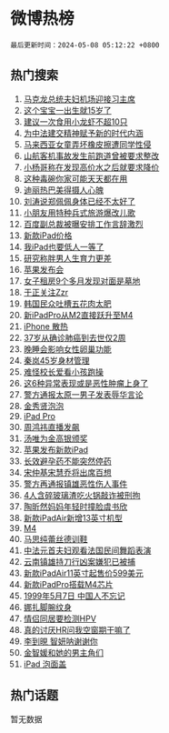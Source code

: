 # 微博热榜

`最后更新时间：2024-05-08 05:12:22 +0800`

## 热门搜索

1. [马克龙总统夫妇机场迎接习主席](https://m.weibo.cn/search?containerid=100103type%3D1%26t%3D10%26q%3D%23%E9%A9%AC%E5%85%8B%E9%BE%99%E6%80%BB%E7%BB%9F%E5%A4%AB%E5%A6%87%E6%9C%BA%E5%9C%BA%E8%BF%8E%E6%8E%A5%E4%B9%A0%E4%B8%BB%E5%B8%AD%23&stream_entry_id=51&isnewpage=1&extparam=seat%3D1%26pos%3D0%26stream_entry_id%3D51%26filter_type%3Drealtimehot%26q%3D%2523%25E9%25A9%25AC%25E5%2585%258B%25E9%25BE%2599%25E6%2580%25BB%25E7%25BB%259F%25E5%25A4%25AB%25E5%25A6%2587%25E6%259C%25BA%25E5%259C%25BA%25E8%25BF%258E%25E6%258E%25A5%25E4%25B9%25A0%25E4%25B8%25BB%25E5%25B8%25AD%2523%26c_type%3D51%26dgr%3D0%26cate%3D10103%26display_time%3D1715116341%26pre_seqid%3D17151163410739711615)
1. [这个宝宝一出生就15岁了](https://m.weibo.cn/search?containerid=100103type%3D1%26t%3D10%26q%3D%23%E8%BF%99%E4%B8%AA%E5%AE%9D%E5%AE%9D%E4%B8%80%E5%87%BA%E7%94%9F%E5%B0%B115%E5%B2%81%E4%BA%86%23&stream_entry_id=31&isnewpage=1&extparam=seat%3D1%26cate%3D5001%26band_rank%3D1%26pos%3D0%26realpos%3D1%26stream_entry_id%3D31%26flag%3D32768%26lcate%3D5001%26filter_type%3Drealtimehot%26q%3D%2523%25E8%25BF%2599%25E4%25B8%25AA%25E5%25AE%259D%25E5%25AE%259D%25E4%25B8%2580%25E5%2587%25BA%25E7%2594%259F%25E5%25B0%25B115%25E5%25B2%2581%25E4%25BA%2586%2523%26c_type%3D31%26dgr%3D0%26display_time%3D1715116341%26pre_seqid%3D17151163410739711615)
1. [建议一次食用小龙虾不超10只](https://m.weibo.cn/search?containerid=100103type%3D1%26t%3D10%26q%3D%23%E5%BB%BA%E8%AE%AE%E4%B8%80%E6%AC%A1%E9%A3%9F%E7%94%A8%E5%B0%8F%E9%BE%99%E8%99%BE%E4%B8%8D%E8%B6%8510%E5%8F%AA%23&stream_entry_id=31&isnewpage=1&extparam=seat%3D1%26cate%3D5001%26band_rank%3D2%26pos%3D1%26realpos%3D2%26stream_entry_id%3D31%26flag%3D0%26lcate%3D5001%26filter_type%3Drealtimehot%26q%3D%2523%25E5%25BB%25BA%25E8%25AE%25AE%25E4%25B8%2580%25E6%25AC%25A1%25E9%25A3%259F%25E7%2594%25A8%25E5%25B0%258F%25E9%25BE%2599%25E8%2599%25BE%25E4%25B8%258D%25E8%25B6%258510%25E5%258F%25AA%2523%26c_type%3D31%26dgr%3D0%26display_time%3D1715116341%26pre_seqid%3D17151163410739711615)
1. [为中法建交精神赋予新的时代内涵](https://m.weibo.cn/search?containerid=100103type%3D1%26t%3D10%26q%3D%23%E4%B8%BA%E4%B8%AD%E6%B3%95%E5%BB%BA%E4%BA%A4%E7%B2%BE%E7%A5%9E%E8%B5%8B%E4%BA%88%E6%96%B0%E7%9A%84%E6%97%B6%E4%BB%A3%E5%86%85%E6%B6%B5%23&stream_entry_id=31&isnewpage=1&extparam=seat%3D1%26cate%3D5001%26band_rank%3D3%26pos%3D2%26realpos%3D3%26stream_entry_id%3D31%26flag%3D0%26lcate%3D5001%26filter_type%3Drealtimehot%26q%3D%2523%25E4%25B8%25BA%25E4%25B8%25AD%25E6%25B3%2595%25E5%25BB%25BA%25E4%25BA%25A4%25E7%25B2%25BE%25E7%25A5%259E%25E8%25B5%258B%25E4%25BA%2588%25E6%2596%25B0%25E7%259A%2584%25E6%2597%25B6%25E4%25BB%25A3%25E5%2586%2585%25E6%25B6%25B5%2523%26c_type%3D31%26dgr%3D0%26display_time%3D1715116341%26pre_seqid%3D17151163410739711615)
1. [马来西亚女童弄坏橡皮擦遭同学性侵](https://m.weibo.cn/search?containerid=100103type%3D1%26t%3D10%26q%3D%23%E9%A9%AC%E6%9D%A5%E8%A5%BF%E4%BA%9A%E5%A5%B3%E7%AB%A5%E5%BC%84%E5%9D%8F%E6%A9%A1%E7%9A%AE%E6%93%A6%E9%81%AD%E5%90%8C%E5%AD%A6%E6%80%A7%E4%BE%B5%23&stream_entry_id=31&isnewpage=1&extparam=seat%3D1%26cate%3D5001%26band_rank%3D4%26pos%3D3%26realpos%3D4%26stream_entry_id%3D31%26flag%3D2%26lcate%3D5001%26filter_type%3Drealtimehot%26q%3D%2523%25E9%25A9%25AC%25E6%259D%25A5%25E8%25A5%25BF%25E4%25BA%259A%25E5%25A5%25B3%25E7%25AB%25A5%25E5%25BC%2584%25E5%259D%258F%25E6%25A9%25A1%25E7%259A%25AE%25E6%2593%25A6%25E9%2581%25AD%25E5%2590%258C%25E5%25AD%25A6%25E6%2580%25A7%25E4%25BE%25B5%2523%26c_type%3D31%26dgr%3D0%26display_time%3D1715116341%26pre_seqid%3D17151163410739711615)
1. [山航客机事故发生前跑道曾被要求整改](https://m.weibo.cn/search?containerid=100103type%3D1%26t%3D10%26q%3D%23%E5%B1%B1%E8%88%AA%E5%AE%A2%E6%9C%BA%E4%BA%8B%E6%95%85%E5%8F%91%E7%94%9F%E5%89%8D%E8%B7%91%E9%81%93%E6%9B%BE%E8%A2%AB%E8%A6%81%E6%B1%82%E6%95%B4%E6%94%B9%23&stream_entry_id=31&isnewpage=1&extparam=seat%3D1%26cate%3D5001%26band_rank%3D5%26pos%3D4%26realpos%3D5%26stream_entry_id%3D31%26flag%3D2%26lcate%3D5001%26filter_type%3Drealtimehot%26q%3D%2523%25E5%25B1%25B1%25E8%2588%25AA%25E5%25AE%25A2%25E6%259C%25BA%25E4%25BA%258B%25E6%2595%2585%25E5%258F%2591%25E7%2594%259F%25E5%2589%258D%25E8%25B7%2591%25E9%2581%2593%25E6%259B%25BE%25E8%25A2%25AB%25E8%25A6%2581%25E6%25B1%2582%25E6%2595%25B4%25E6%2594%25B9%2523%26c_type%3D31%26dgr%3D0%26display_time%3D1715116341%26pre_seqid%3D17151163410739711615)
1. [小杨哥称在发现高价水之后就要求降价](https://m.weibo.cn/search?containerid=100103type%3D1%26t%3D10%26q%3D%23%E5%B0%8F%E6%9D%A8%E5%93%A5%E7%A7%B0%E5%9C%A8%E5%8F%91%E7%8E%B0%E9%AB%98%E4%BB%B7%E6%B0%B4%E4%B9%8B%E5%90%8E%E5%B0%B1%E8%A6%81%E6%B1%82%E9%99%8D%E4%BB%B7%23&stream_entry_id=31&isnewpage=1&extparam=seat%3D1%26cate%3D5001%26band_rank%3D6%26pos%3D5%26realpos%3D6%26stream_entry_id%3D31%26flag%3D2%26lcate%3D5001%26filter_type%3Drealtimehot%26q%3D%2523%25E5%25B0%258F%25E6%259D%25A8%25E5%2593%25A5%25E7%25A7%25B0%25E5%259C%25A8%25E5%258F%2591%25E7%258E%25B0%25E9%25AB%2598%25E4%25BB%25B7%25E6%25B0%25B4%25E4%25B9%258B%25E5%2590%258E%25E5%25B0%25B1%25E8%25A6%2581%25E6%25B1%2582%25E9%2599%258D%25E4%25BB%25B7%2523%26c_type%3D31%26dgr%3D0%26display_time%3D1715116341%26pre_seqid%3D17151163410739711615)
1. [这种毒碗你家可能天天都在用](https://m.weibo.cn/search?containerid=100103type%3D1%26t%3D10%26q%3D%23%E8%BF%99%E7%A7%8D%E6%AF%92%E7%A2%97%E4%BD%A0%E5%AE%B6%E5%8F%AF%E8%83%BD%E5%A4%A9%E5%A4%A9%E9%83%BD%E5%9C%A8%E7%94%A8%23&stream_entry_id=31&isnewpage=1&extparam=seat%3D1%26cate%3D5001%26band_rank%3D7%26pos%3D6%26realpos%3D7%26stream_entry_id%3D31%26flag%3D2%26lcate%3D5001%26filter_type%3Drealtimehot%26q%3D%2523%25E8%25BF%2599%25E7%25A7%258D%25E6%25AF%2592%25E7%25A2%2597%25E4%25BD%25A0%25E5%25AE%25B6%25E5%258F%25AF%25E8%2583%25BD%25E5%25A4%25A9%25E5%25A4%25A9%25E9%2583%25BD%25E5%259C%25A8%25E7%2594%25A8%2523%26c_type%3D31%26dgr%3D0%26display_time%3D1715116341%26pre_seqid%3D17151163410739711615)
1. [迪丽热巴美得摄人心魄](https://m.weibo.cn/search?containerid=100103type%3D1%26t%3D10%26q%3D%23%E8%BF%AA%E4%B8%BD%E7%83%AD%E5%B7%B4%E7%BE%8E%E5%BE%97%E6%91%84%E4%BA%BA%E5%BF%83%E9%AD%84%23&stream_entry_id=31&isnewpage=1&extparam=seat%3D1%26cate%3D5001%26band_rank%3D8%26pos%3D7%26realpos%3D8%26stream_entry_id%3D31%26flag%3D1%26lcate%3D5001%26filter_type%3Drealtimehot%26q%3D%2523%25E8%25BF%25AA%25E4%25B8%25BD%25E7%2583%25AD%25E5%25B7%25B4%25E7%25BE%258E%25E5%25BE%2597%25E6%2591%2584%25E4%25BA%25BA%25E5%25BF%2583%25E9%25AD%2584%2523%26c_type%3D31%26dgr%3D0%26display_time%3D1715116341%26pre_seqid%3D17151163410739711615)
1. [刘涛说郑佩佩身体已经不太好了](https://m.weibo.cn/search?containerid=100103type%3D1%26t%3D10%26q%3D%23%E5%88%98%E6%B6%9B%E8%AF%B4%E9%83%91%E4%BD%A9%E4%BD%A9%E8%BA%AB%E4%BD%93%E5%B7%B2%E7%BB%8F%E4%B8%8D%E5%A4%AA%E5%A5%BD%E4%BA%86%23&stream_entry_id=31&isnewpage=1&extparam=seat%3D1%26cate%3D5001%26band_rank%3D9%26pos%3D8%26realpos%3D9%26stream_entry_id%3D31%26flag%3D2%26lcate%3D5001%26filter_type%3Drealtimehot%26q%3D%2523%25E5%2588%2598%25E6%25B6%259B%25E8%25AF%25B4%25E9%2583%2591%25E4%25BD%25A9%25E4%25BD%25A9%25E8%25BA%25AB%25E4%25BD%2593%25E5%25B7%25B2%25E7%25BB%258F%25E4%25B8%258D%25E5%25A4%25AA%25E5%25A5%25BD%25E4%25BA%2586%2523%26c_type%3D31%26dgr%3D0%26display_time%3D1715116341%26pre_seqid%3D17151163410739711615)
1. [小朋友用特种兵式旅游爆改儿歌](https://m.weibo.cn/search?containerid=100103type%3D1%26t%3D10%26q%3D%23%E5%B0%8F%E6%9C%8B%E5%8F%8B%E7%94%A8%E7%89%B9%E7%A7%8D%E5%85%B5%E5%BC%8F%E6%97%85%E6%B8%B8%E7%88%86%E6%94%B9%E5%84%BF%E6%AD%8C%23&stream_entry_id=31&isnewpage=1&extparam=seat%3D1%26cate%3D5001%26band_rank%3D10%26pos%3D9%26realpos%3D10%26stream_entry_id%3D31%26flag%3D0%26lcate%3D5001%26filter_type%3Drealtimehot%26q%3D%2523%25E5%25B0%258F%25E6%259C%258B%25E5%258F%258B%25E7%2594%25A8%25E7%2589%25B9%25E7%25A7%258D%25E5%2585%25B5%25E5%25BC%258F%25E6%2597%2585%25E6%25B8%25B8%25E7%2588%2586%25E6%2594%25B9%25E5%2584%25BF%25E6%25AD%258C%2523%26c_type%3D31%26dgr%3D0%26display_time%3D1715116341%26pre_seqid%3D17151163410739711615)
1. [百度副总裁被曝安排工作言辞激烈](https://m.weibo.cn/search?containerid=100103type%3D1%26t%3D10%26q%3D%23%E7%99%BE%E5%BA%A6%E5%89%AF%E6%80%BB%E8%A3%81%E8%A2%AB%E6%9B%9D%E5%AE%89%E6%8E%92%E5%B7%A5%E4%BD%9C%E8%A8%80%E8%BE%9E%E6%BF%80%E7%83%88%23&stream_entry_id=31&isnewpage=1&extparam=seat%3D1%26cate%3D5001%26band_rank%3D11%26pos%3D10%26realpos%3D11%26stream_entry_id%3D31%26flag%3D2%26lcate%3D5001%26filter_type%3Drealtimehot%26q%3D%2523%25E7%2599%25BE%25E5%25BA%25A6%25E5%2589%25AF%25E6%2580%25BB%25E8%25A3%2581%25E8%25A2%25AB%25E6%259B%259D%25E5%25AE%2589%25E6%258E%2592%25E5%25B7%25A5%25E4%25BD%259C%25E8%25A8%2580%25E8%25BE%259E%25E6%25BF%2580%25E7%2583%2588%2523%26c_type%3D31%26dgr%3D0%26display_time%3D1715116341%26pre_seqid%3D17151163410739711615)
1. [新款iPad价格](https://m.weibo.cn/search?containerid=100103type%3D1%26t%3D10%26q%3D%23%E6%96%B0%E6%AC%BEiPad%E4%BB%B7%E6%A0%BC%23&stream_entry_id=31&isnewpage=1&extparam=seat%3D1%26cate%3D5001%26band_rank%3D12%26pos%3D11%26realpos%3D12%26stream_entry_id%3D31%26flag%3D2%26lcate%3D5001%26filter_type%3Drealtimehot%26q%3D%2523%25E6%2596%25B0%25E6%25AC%25BEiPad%25E4%25BB%25B7%25E6%25A0%25BC%2523%26c_type%3D31%26dgr%3D0%26display_time%3D1715116341%26pre_seqid%3D17151163410739711615)
1. [我iPad也要低人一等了](https://m.weibo.cn/search?containerid=100103type%3D1%26t%3D10%26q%3D%E6%88%91iPad%E4%B9%9F%E8%A6%81%E4%BD%8E%E4%BA%BA%E4%B8%80%E7%AD%89%E4%BA%86&stream_entry_id=31&isnewpage=1&extparam=seat%3D1%26cate%3D5001%26band_rank%3D13%26pos%3D12%26realpos%3D13%26stream_entry_id%3D31%26flag%3D2%26lcate%3D5001%26filter_type%3Drealtimehot%26q%3D%25E6%2588%2591iPad%25E4%25B9%259F%25E8%25A6%2581%25E4%25BD%258E%25E4%25BA%25BA%25E4%25B8%2580%25E7%25AD%2589%25E4%25BA%2586%26c_type%3D31%26dgr%3D0%26display_time%3D1715116341%26pre_seqid%3D17151163410739711615)
1. [研究称胖男人生育力更差](https://m.weibo.cn/search?containerid=100103type%3D1%26t%3D10%26q%3D%23%E7%A0%94%E7%A9%B6%E7%A7%B0%E8%83%96%E7%94%B7%E4%BA%BA%E7%94%9F%E8%82%B2%E5%8A%9B%E6%9B%B4%E5%B7%AE%23&stream_entry_id=31&isnewpage=1&extparam=seat%3D1%26cate%3D5001%26band_rank%3D14%26pos%3D13%26realpos%3D14%26stream_entry_id%3D31%26flag%3D2%26lcate%3D5001%26filter_type%3Drealtimehot%26q%3D%2523%25E7%25A0%2594%25E7%25A9%25B6%25E7%25A7%25B0%25E8%2583%2596%25E7%2594%25B7%25E4%25BA%25BA%25E7%2594%259F%25E8%2582%25B2%25E5%258A%259B%25E6%259B%25B4%25E5%25B7%25AE%2523%26c_type%3D31%26dgr%3D0%26display_time%3D1715116341%26pre_seqid%3D17151163410739711615)
1. [苹果发布会](https://m.weibo.cn/search?containerid=100103type%3D1%26t%3D10%26q%3D%E8%8B%B9%E6%9E%9C%E5%8F%91%E5%B8%83%E4%BC%9A&stream_entry_id=31&isnewpage=1&extparam=seat%3D1%26cate%3D5001%26band_rank%3D15%26pos%3D14%26realpos%3D15%26stream_entry_id%3D31%26flag%3D0%26lcate%3D5001%26filter_type%3Drealtimehot%26q%3D%25E8%258B%25B9%25E6%259E%259C%25E5%258F%2591%25E5%25B8%2583%25E4%25BC%259A%26c_type%3D31%26dgr%3D0%26display_time%3D1715116341%26pre_seqid%3D17151163410739711615)
1. [女子租房9个多月发现对面是墓地](https://m.weibo.cn/search?containerid=100103type%3D1%26t%3D10%26q%3D%23%E5%A5%B3%E5%AD%90%E7%A7%9F%E6%88%BF9%E4%B8%AA%E5%A4%9A%E6%9C%88%E5%8F%91%E7%8E%B0%E5%AF%B9%E9%9D%A2%E6%98%AF%E5%A2%93%E5%9C%B0%23&stream_entry_id=31&isnewpage=1&extparam=seat%3D1%26cate%3D5001%26band_rank%3D16%26pos%3D15%26realpos%3D16%26stream_entry_id%3D31%26flag%3D2%26lcate%3D5001%26filter_type%3Drealtimehot%26q%3D%2523%25E5%25A5%25B3%25E5%25AD%2590%25E7%25A7%259F%25E6%2588%25BF9%25E4%25B8%25AA%25E5%25A4%259A%25E6%259C%2588%25E5%258F%2591%25E7%258E%25B0%25E5%25AF%25B9%25E9%259D%25A2%25E6%2598%25AF%25E5%25A2%2593%25E5%259C%25B0%2523%26c_type%3D31%26dgr%3D0%26display_time%3D1715116341%26pre_seqid%3D17151163410739711615)
1. [于正关注Zzr](https://m.weibo.cn/search?containerid=100103type%3D1%26t%3D10%26q%3D%23%E4%BA%8E%E6%AD%A3%E5%85%B3%E6%B3%A8Zzr%23&stream_entry_id=31&isnewpage=1&extparam=seat%3D1%26cate%3D5001%26band_rank%3D17%26pos%3D16%26realpos%3D17%26stream_entry_id%3D31%26flag%3D2%26lcate%3D5001%26filter_type%3Drealtimehot%26q%3D%2523%25E4%25BA%258E%25E6%25AD%25A3%25E5%2585%25B3%25E6%25B3%25A8Zzr%2523%26c_type%3D31%26dgr%3D0%26display_time%3D1715116341%26pre_seqid%3D17151163410739711615)
1. [韩国民众吐槽五花肉太肥](https://m.weibo.cn/search?containerid=100103type%3D1%26t%3D10%26q%3D%23%E9%9F%A9%E5%9B%BD%E6%B0%91%E4%BC%97%E5%90%90%E6%A7%BD%E4%BA%94%E8%8A%B1%E8%82%89%E5%A4%AA%E8%82%A5%23&stream_entry_id=31&isnewpage=1&extparam=seat%3D1%26cate%3D5001%26band_rank%3D18%26pos%3D17%26realpos%3D18%26stream_entry_id%3D31%26flag%3D2%26lcate%3D5001%26filter_type%3Drealtimehot%26q%3D%2523%25E9%259F%25A9%25E5%259B%25BD%25E6%25B0%2591%25E4%25BC%2597%25E5%2590%2590%25E6%25A7%25BD%25E4%25BA%2594%25E8%258A%25B1%25E8%2582%2589%25E5%25A4%25AA%25E8%2582%25A5%2523%26c_type%3D31%26dgr%3D0%26display_time%3D1715116341%26pre_seqid%3D17151163410739711615)
1. [新iPadPro从M2直接跃升至M4](https://m.weibo.cn/search?containerid=100103type%3D1%26t%3D10%26q%3D%23%E6%96%B0iPadPro%E4%BB%8EM2%E7%9B%B4%E6%8E%A5%E8%B7%83%E5%8D%87%E8%87%B3M4%23&stream_entry_id=31&isnewpage=1&extparam=seat%3D1%26cate%3D5001%26band_rank%3D19%26pos%3D18%26realpos%3D19%26stream_entry_id%3D31%26flag%3D0%26lcate%3D5001%26filter_type%3Drealtimehot%26q%3D%2523%25E6%2596%25B0iPadPro%25E4%25BB%258EM2%25E7%259B%25B4%25E6%258E%25A5%25E8%25B7%2583%25E5%258D%2587%25E8%2587%25B3M4%2523%26c_type%3D31%26dgr%3D0%26display_time%3D1715116341%26pre_seqid%3D17151163410739711615)
1. [iPhone 散热](https://m.weibo.cn/search?containerid=100103type%3D1%26t%3D10%26q%3DiPhone+%E6%95%A3%E7%83%AD&stream_entry_id=31&isnewpage=1&extparam=seat%3D1%26cate%3D5001%26band_rank%3D20%26pos%3D19%26realpos%3D20%26stream_entry_id%3D31%26flag%3D2%26lcate%3D5001%26filter_type%3Drealtimehot%26q%3DiPhone%2520%25E6%2595%25A3%25E7%2583%25AD%26c_type%3D31%26dgr%3D0%26display_time%3D1715116341%26pre_seqid%3D17151163410739711615)
1. [37岁从确诊肺癌到去世仅2周](https://m.weibo.cn/search?containerid=100103type%3D1%26t%3D10%26q%3D%2337%E5%B2%81%E4%BB%8E%E7%A1%AE%E8%AF%8A%E8%82%BA%E7%99%8C%E5%88%B0%E5%8E%BB%E4%B8%96%E4%BB%852%E5%91%A8%23&stream_entry_id=31&isnewpage=1&extparam=seat%3D1%26cate%3D5001%26band_rank%3D21%26pos%3D20%26realpos%3D21%26stream_entry_id%3D31%26flag%3D0%26lcate%3D5001%26filter_type%3Drealtimehot%26q%3D%252337%25E5%25B2%2581%25E4%25BB%258E%25E7%25A1%25AE%25E8%25AF%258A%25E8%2582%25BA%25E7%2599%258C%25E5%2588%25B0%25E5%258E%25BB%25E4%25B8%2596%25E4%25BB%25852%25E5%2591%25A8%2523%26c_type%3D31%26dgr%3D0%26display_time%3D1715116341%26pre_seqid%3D17151163410739711615)
1. [晚睡会影响女性卵巢功能](https://m.weibo.cn/search?containerid=100103type%3D1%26t%3D10%26q%3D%23%E6%99%9A%E7%9D%A1%E4%BC%9A%E5%BD%B1%E5%93%8D%E5%A5%B3%E6%80%A7%E5%8D%B5%E5%B7%A2%E5%8A%9F%E8%83%BD%23&stream_entry_id=31&isnewpage=1&extparam=seat%3D1%26cate%3D5001%26band_rank%3D22%26pos%3D21%26realpos%3D22%26stream_entry_id%3D31%26flag%3D0%26lcate%3D5001%26filter_type%3Drealtimehot%26q%3D%2523%25E6%2599%259A%25E7%259D%25A1%25E4%25BC%259A%25E5%25BD%25B1%25E5%2593%258D%25E5%25A5%25B3%25E6%2580%25A7%25E5%258D%25B5%25E5%25B7%25A2%25E5%258A%259F%25E8%2583%25BD%2523%26c_type%3D31%26dgr%3D0%26display_time%3D1715116341%26pre_seqid%3D17151163410739711615)
1. [秦岚45岁身材管理](https://m.weibo.cn/search?containerid=100103type%3D1%26t%3D10%26q%3D%23%E7%A7%A6%E5%B2%9A45%E5%B2%81%E8%BA%AB%E6%9D%90%E7%AE%A1%E7%90%86%23&stream_entry_id=31&isnewpage=1&extparam=seat%3D1%26cate%3D5001%26band_rank%3D23%26pos%3D22%26realpos%3D23%26stream_entry_id%3D31%26flag%3D2%26lcate%3D5001%26filter_type%3Drealtimehot%26q%3D%2523%25E7%25A7%25A6%25E5%25B2%259A45%25E5%25B2%2581%25E8%25BA%25AB%25E6%259D%2590%25E7%25AE%25A1%25E7%2590%2586%2523%26c_type%3D31%26dgr%3D0%26display_time%3D1715116341%26pre_seqid%3D17151163410739711615)
1. [难怪校长爱看小孩跑操](https://m.weibo.cn/search?containerid=100103type%3D1%26t%3D10%26q%3D%E9%9A%BE%E6%80%AA%E6%A0%A1%E9%95%BF%E7%88%B1%E7%9C%8B%E5%B0%8F%E5%AD%A9%E8%B7%91%E6%93%8D&stream_entry_id=31&isnewpage=1&extparam=seat%3D1%26cate%3D5001%26band_rank%3D24%26pos%3D23%26realpos%3D24%26stream_entry_id%3D31%26flag%3D0%26lcate%3D5001%26filter_type%3Drealtimehot%26q%3D%25E9%259A%25BE%25E6%2580%25AA%25E6%25A0%25A1%25E9%2595%25BF%25E7%2588%25B1%25E7%259C%258B%25E5%25B0%258F%25E5%25AD%25A9%25E8%25B7%2591%25E6%2593%258D%26c_type%3D31%26dgr%3D0%26display_time%3D1715116341%26pre_seqid%3D17151163410739711615)
1. [这6种异常表现或是恶性肿瘤上身了](https://m.weibo.cn/search?containerid=100103type%3D1%26t%3D10%26q%3D%23%E8%BF%996%E7%A7%8D%E5%BC%82%E5%B8%B8%E8%A1%A8%E7%8E%B0%E6%88%96%E6%98%AF%E6%81%B6%E6%80%A7%E8%82%BF%E7%98%A4%E4%B8%8A%E8%BA%AB%E4%BA%86%23&stream_entry_id=31&isnewpage=1&extparam=seat%3D1%26cate%3D5001%26band_rank%3D25%26pos%3D24%26realpos%3D25%26stream_entry_id%3D31%26flag%3D0%26lcate%3D5001%26filter_type%3Drealtimehot%26q%3D%2523%25E8%25BF%25996%25E7%25A7%258D%25E5%25BC%2582%25E5%25B8%25B8%25E8%25A1%25A8%25E7%258E%25B0%25E6%2588%2596%25E6%2598%25AF%25E6%2581%25B6%25E6%2580%25A7%25E8%2582%25BF%25E7%2598%25A4%25E4%25B8%258A%25E8%25BA%25AB%25E4%25BA%2586%2523%26c_type%3D31%26dgr%3D0%26display_time%3D1715116341%26pre_seqid%3D17151163410739711615)
1. [警方通报太原一男子发表辱华言论](https://m.weibo.cn/search?containerid=100103type%3D1%26t%3D10%26q%3D%23%E8%AD%A6%E6%96%B9%E9%80%9A%E6%8A%A5%E5%A4%AA%E5%8E%9F%E4%B8%80%E7%94%B7%E5%AD%90%E5%8F%91%E8%A1%A8%E8%BE%B1%E5%8D%8E%E8%A8%80%E8%AE%BA%23&stream_entry_id=31&isnewpage=1&extparam=seat%3D1%26cate%3D5001%26band_rank%3D26%26pos%3D25%26realpos%3D26%26stream_entry_id%3D31%26flag%3D0%26lcate%3D5001%26filter_type%3Drealtimehot%26q%3D%2523%25E8%25AD%25A6%25E6%2596%25B9%25E9%2580%259A%25E6%258A%25A5%25E5%25A4%25AA%25E5%258E%259F%25E4%25B8%2580%25E7%2594%25B7%25E5%25AD%2590%25E5%258F%2591%25E8%25A1%25A8%25E8%25BE%25B1%25E5%258D%258E%25E8%25A8%2580%25E8%25AE%25BA%2523%26c_type%3D31%26dgr%3D0%26display_time%3D1715116341%26pre_seqid%3D17151163410739711615)
1. [金秀贤泡泡](https://m.weibo.cn/search?containerid=100103type%3D1%26t%3D10%26q%3D%E9%87%91%E7%A7%80%E8%B4%A4%E6%B3%A1%E6%B3%A1&stream_entry_id=31&isnewpage=1&extparam=seat%3D1%26cate%3D5001%26band_rank%3D27%26pos%3D26%26realpos%3D27%26stream_entry_id%3D31%26flag%3D0%26lcate%3D5001%26filter_type%3Drealtimehot%26q%3D%25E9%2587%2591%25E7%25A7%2580%25E8%25B4%25A4%25E6%25B3%25A1%25E6%25B3%25A1%26c_type%3D31%26dgr%3D0%26display_time%3D1715116341%26pre_seqid%3D17151163410739711615)
1. [iPad Pro](https://m.weibo.cn/search?containerid=100103type%3D1%26t%3D10%26q%3D%23iPad+Pro%23&stream_entry_id=31&isnewpage=1&extparam=seat%3D1%26cate%3D5001%26band_rank%3D28%26pos%3D27%26realpos%3D28%26stream_entry_id%3D31%26flag%3D0%26lcate%3D5001%26filter_type%3Drealtimehot%26q%3D%2523iPad%2520Pro%2523%26c_type%3D31%26dgr%3D0%26display_time%3D1715116341%26pre_seqid%3D17151163410739711615)
1. [周鸿祎直播发飙](https://m.weibo.cn/search?containerid=100103type%3D1%26t%3D10%26q%3D%23%E5%91%A8%E9%B8%BF%E7%A5%8E%E7%9B%B4%E6%92%AD%E5%8F%91%E9%A3%99%23&stream_entry_id=31&isnewpage=1&extparam=seat%3D1%26cate%3D5001%26band_rank%3D29%26pos%3D28%26realpos%3D29%26stream_entry_id%3D31%26flag%3D0%26lcate%3D5001%26filter_type%3Drealtimehot%26q%3D%2523%25E5%2591%25A8%25E9%25B8%25BF%25E7%25A5%258E%25E7%259B%25B4%25E6%2592%25AD%25E5%258F%2591%25E9%25A3%2599%2523%26c_type%3D31%26dgr%3D0%26display_time%3D1715116341%26pre_seqid%3D17151163410739711615)
1. [汤唯为金高银颁奖](https://m.weibo.cn/search?containerid=100103type%3D1%26t%3D10%26q%3D%23%E6%B1%A4%E5%94%AF%E4%B8%BA%E9%87%91%E9%AB%98%E9%93%B6%E9%A2%81%E5%A5%96%23&stream_entry_id=31&isnewpage=1&extparam=seat%3D1%26cate%3D5001%26band_rank%3D30%26pos%3D29%26realpos%3D30%26stream_entry_id%3D31%26flag%3D0%26lcate%3D5001%26filter_type%3Drealtimehot%26q%3D%2523%25E6%25B1%25A4%25E5%2594%25AF%25E4%25B8%25BA%25E9%2587%2591%25E9%25AB%2598%25E9%2593%25B6%25E9%25A2%2581%25E5%25A5%2596%2523%26c_type%3D31%26dgr%3D0%26display_time%3D1715116341%26pre_seqid%3D17151163410739711615)
1. [苹果发布新款iPad](https://m.weibo.cn/search?containerid=100103type%3D1%26t%3D10%26q%3D%23%E8%8B%B9%E6%9E%9C%E5%8F%91%E5%B8%83%E6%96%B0%E6%AC%BEiPad%23&stream_entry_id=31&isnewpage=1&extparam=seat%3D1%26cate%3D5001%26band_rank%3D31%26pos%3D30%26realpos%3D31%26stream_entry_id%3D31%26flag%3D0%26lcate%3D5001%26filter_type%3Drealtimehot%26q%3D%2523%25E8%258B%25B9%25E6%259E%259C%25E5%258F%2591%25E5%25B8%2583%25E6%2596%25B0%25E6%25AC%25BEiPad%2523%26c_type%3D31%26dgr%3D0%26display_time%3D1715116341%26pre_seqid%3D17151163410739711615)
1. [长效避孕药不能突然停药](https://m.weibo.cn/search?containerid=100103type%3D1%26t%3D10%26q%3D%23%E9%95%BF%E6%95%88%E9%81%BF%E5%AD%95%E8%8D%AF%E4%B8%8D%E8%83%BD%E7%AA%81%E7%84%B6%E5%81%9C%E8%8D%AF%23&stream_entry_id=31&isnewpage=1&extparam=seat%3D1%26cate%3D5001%26band_rank%3D32%26pos%3D31%26realpos%3D32%26stream_entry_id%3D31%26flag%3D0%26lcate%3D5001%26filter_type%3Drealtimehot%26q%3D%2523%25E9%2595%25BF%25E6%2595%2588%25E9%2581%25BF%25E5%25AD%2595%25E8%258D%25AF%25E4%25B8%258D%25E8%2583%25BD%25E7%25AA%2581%25E7%2584%25B6%25E5%2581%259C%25E8%258D%25AF%2523%26c_type%3D31%26dgr%3D0%26display_time%3D1715116341%26pre_seqid%3D17151163410739711615)
1. [宋仲基宋慧乔将出席百想](https://m.weibo.cn/search?containerid=100103type%3D1%26t%3D10%26q%3D%23%E5%AE%8B%E4%BB%B2%E5%9F%BA%E5%AE%8B%E6%85%A7%E4%B9%94%E5%B0%86%E5%87%BA%E5%B8%AD%E7%99%BE%E6%83%B3%23&stream_entry_id=31&isnewpage=1&extparam=seat%3D1%26cate%3D5001%26band_rank%3D33%26pos%3D32%26realpos%3D33%26stream_entry_id%3D31%26flag%3D0%26lcate%3D5001%26filter_type%3Drealtimehot%26q%3D%2523%25E5%25AE%258B%25E4%25BB%25B2%25E5%259F%25BA%25E5%25AE%258B%25E6%2585%25A7%25E4%25B9%2594%25E5%25B0%2586%25E5%2587%25BA%25E5%25B8%25AD%25E7%2599%25BE%25E6%2583%25B3%2523%26c_type%3D31%26dgr%3D0%26display_time%3D1715116341%26pre_seqid%3D17151163410739711615)
1. [警方再通报镇雄恶性伤人事件](https://m.weibo.cn/search?containerid=100103type%3D1%26t%3D10%26q%3D%23%E8%AD%A6%E6%96%B9%E5%86%8D%E9%80%9A%E6%8A%A5%E9%95%87%E9%9B%84%E6%81%B6%E6%80%A7%E4%BC%A4%E4%BA%BA%E4%BA%8B%E4%BB%B6%23&stream_entry_id=31&isnewpage=1&extparam=seat%3D1%26cate%3D5001%26band_rank%3D34%26pos%3D33%26realpos%3D34%26stream_entry_id%3D31%26flag%3D0%26lcate%3D5001%26filter_type%3Drealtimehot%26q%3D%2523%25E8%25AD%25A6%25E6%2596%25B9%25E5%2586%258D%25E9%2580%259A%25E6%258A%25A5%25E9%2595%2587%25E9%259B%2584%25E6%2581%25B6%25E6%2580%25A7%25E4%25BC%25A4%25E4%25BA%25BA%25E4%25BA%258B%25E4%25BB%25B6%2523%26c_type%3D31%26dgr%3D0%26display_time%3D1715116341%26pre_seqid%3D17151163410739711615)
1. [4人含碎玻璃渣吃火锅敲诈被刑拘](https://m.weibo.cn/search?containerid=100103type%3D1%26t%3D10%26q%3D%234%E4%BA%BA%E5%90%AB%E7%A2%8E%E7%8E%BB%E7%92%83%E6%B8%A3%E5%90%83%E7%81%AB%E9%94%85%E6%95%B2%E8%AF%88%E8%A2%AB%E5%88%91%E6%8B%98%23&stream_entry_id=31&isnewpage=1&extparam=seat%3D1%26cate%3D5001%26band_rank%3D35%26pos%3D34%26realpos%3D35%26stream_entry_id%3D31%26flag%3D1%26lcate%3D5001%26filter_type%3Drealtimehot%26q%3D%25234%25E4%25BA%25BA%25E5%2590%25AB%25E7%25A2%258E%25E7%258E%25BB%25E7%2592%2583%25E6%25B8%25A3%25E5%2590%2583%25E7%2581%25AB%25E9%2594%2585%25E6%2595%25B2%25E8%25AF%2588%25E8%25A2%25AB%25E5%2588%2591%25E6%258B%2598%2523%26c_type%3D31%26dgr%3D0%26display_time%3D1715116341%26pre_seqid%3D17151163410739711615)
1. [陶昕然妈妈年轻时撞脸虞书欣](https://m.weibo.cn/search?containerid=100103type%3D1%26t%3D10%26q%3D%23%E9%99%B6%E6%98%95%E7%84%B6%E5%A6%88%E5%A6%88%E5%B9%B4%E8%BD%BB%E6%97%B6%E6%92%9E%E8%84%B8%E8%99%9E%E4%B9%A6%E6%AC%A3%23&stream_entry_id=31&isnewpage=1&extparam=seat%3D1%26cate%3D5001%26band_rank%3D36%26pos%3D35%26realpos%3D36%26stream_entry_id%3D31%26flag%3D0%26lcate%3D5001%26filter_type%3Drealtimehot%26q%3D%2523%25E9%2599%25B6%25E6%2598%2595%25E7%2584%25B6%25E5%25A6%2588%25E5%25A6%2588%25E5%25B9%25B4%25E8%25BD%25BB%25E6%2597%25B6%25E6%2592%259E%25E8%2584%25B8%25E8%2599%259E%25E4%25B9%25A6%25E6%25AC%25A3%2523%26c_type%3D31%26dgr%3D0%26display_time%3D1715116341%26pre_seqid%3D17151163410739711615)
1. [新款iPadAir新增13英寸机型](https://m.weibo.cn/search?containerid=100103type%3D1%26t%3D10%26q%3D%23%E6%96%B0%E6%AC%BEiPadAir%E6%96%B0%E5%A2%9E13%E8%8B%B1%E5%AF%B8%E6%9C%BA%E5%9E%8B%23&stream_entry_id=31&isnewpage=1&extparam=seat%3D1%26cate%3D5001%26band_rank%3D37%26pos%3D36%26realpos%3D37%26stream_entry_id%3D31%26flag%3D0%26lcate%3D5001%26filter_type%3Drealtimehot%26q%3D%2523%25E6%2596%25B0%25E6%25AC%25BEiPadAir%25E6%2596%25B0%25E5%25A2%259E13%25E8%258B%25B1%25E5%25AF%25B8%25E6%259C%25BA%25E5%259E%258B%2523%26c_type%3D31%26dgr%3D0%26display_time%3D1715116341%26pre_seqid%3D17151163410739711615)
1. [M4](https://m.weibo.cn/search?containerid=100103type%3D1%26t%3D10%26q%3DM4&stream_entry_id=31&isnewpage=1&extparam=seat%3D1%26cate%3D5001%26band_rank%3D38%26pos%3D37%26realpos%3D38%26stream_entry_id%3D31%26flag%3D0%26lcate%3D5001%26filter_type%3Drealtimehot%26q%3DM4%26c_type%3D31%26dgr%3D0%26display_time%3D1715116341%26pre_seqid%3D17151163410739711615)
1. [马思纯蕾丝德训鞋](https://m.weibo.cn/search?containerid=100103type%3D1%26t%3D10%26q%3D%23%E9%A9%AC%E6%80%9D%E7%BA%AF%E8%95%BE%E4%B8%9D%E5%BE%B7%E8%AE%AD%E9%9E%8B%23&stream_entry_id=31&isnewpage=1&extparam=seat%3D1%26cate%3D5001%26band_rank%3D39%26pos%3D38%26realpos%3D39%26stream_entry_id%3D31%26flag%3D0%26lcate%3D5001%26filter_type%3Drealtimehot%26q%3D%2523%25E9%25A9%25AC%25E6%2580%259D%25E7%25BA%25AF%25E8%2595%25BE%25E4%25B8%259D%25E5%25BE%25B7%25E8%25AE%25AD%25E9%259E%258B%2523%26c_type%3D31%26dgr%3D0%26display_time%3D1715116341%26pre_seqid%3D17151163410739711615)
1. [中法元首夫妇观看法国民间舞蹈表演](https://m.weibo.cn/search?containerid=100103type%3D1%26t%3D10%26q%3D%23%E4%B8%AD%E6%B3%95%E5%85%83%E9%A6%96%E5%A4%AB%E5%A6%87%E8%A7%82%E7%9C%8B%E6%B3%95%E5%9B%BD%E6%B0%91%E9%97%B4%E8%88%9E%E8%B9%88%E8%A1%A8%E6%BC%94%23&stream_entry_id=31&isnewpage=1&extparam=seat%3D1%26cate%3D5001%26band_rank%3D40%26pos%3D39%26realpos%3D40%26stream_entry_id%3D31%26flag%3D0%26lcate%3D5001%26filter_type%3Drealtimehot%26q%3D%2523%25E4%25B8%25AD%25E6%25B3%2595%25E5%2585%2583%25E9%25A6%2596%25E5%25A4%25AB%25E5%25A6%2587%25E8%25A7%2582%25E7%259C%258B%25E6%25B3%2595%25E5%259B%25BD%25E6%25B0%2591%25E9%2597%25B4%25E8%2588%259E%25E8%25B9%2588%25E8%25A1%25A8%25E6%25BC%2594%2523%26c_type%3D31%26dgr%3D0%26display_time%3D1715116341%26pre_seqid%3D17151163410739711615)
1. [云南镇雄持刀行凶案嫌犯已被捕](https://m.weibo.cn/search?containerid=100103type%3D1%26t%3D10%26q%3D%23%E4%BA%91%E5%8D%97%E9%95%87%E9%9B%84%E6%8C%81%E5%88%80%E8%A1%8C%E5%87%B6%E6%A1%88%E5%AB%8C%E7%8A%AF%E5%B7%B2%E8%A2%AB%E6%8D%95%23&stream_entry_id=31&isnewpage=1&extparam=seat%3D1%26cate%3D5001%26band_rank%3D41%26pos%3D40%26realpos%3D41%26stream_entry_id%3D31%26flag%3D0%26lcate%3D5001%26filter_type%3Drealtimehot%26q%3D%2523%25E4%25BA%2591%25E5%258D%2597%25E9%2595%2587%25E9%259B%2584%25E6%258C%2581%25E5%2588%2580%25E8%25A1%258C%25E5%2587%25B6%25E6%25A1%2588%25E5%25AB%258C%25E7%258A%25AF%25E5%25B7%25B2%25E8%25A2%25AB%25E6%258D%2595%2523%26c_type%3D31%26dgr%3D0%26display_time%3D1715116341%26pre_seqid%3D17151163410739711615)
1. [新款iPadAir11英寸起售价599美元](https://m.weibo.cn/search?containerid=100103type%3D1%26t%3D10%26q%3D%23%E6%96%B0%E6%AC%BEiPadAir11%E8%8B%B1%E5%AF%B8%E8%B5%B7%E5%94%AE%E4%BB%B7599%E7%BE%8E%E5%85%83%23&stream_entry_id=31&isnewpage=1&extparam=seat%3D1%26cate%3D5001%26band_rank%3D42%26pos%3D41%26realpos%3D42%26stream_entry_id%3D31%26flag%3D0%26lcate%3D5001%26filter_type%3Drealtimehot%26q%3D%2523%25E6%2596%25B0%25E6%25AC%25BEiPadAir11%25E8%258B%25B1%25E5%25AF%25B8%25E8%25B5%25B7%25E5%2594%25AE%25E4%25BB%25B7599%25E7%25BE%258E%25E5%2585%2583%2523%26c_type%3D31%26dgr%3D0%26display_time%3D1715116341%26pre_seqid%3D17151163410739711615)
1. [新款iPadPro搭载M4芯片](https://m.weibo.cn/search?containerid=100103type%3D1%26t%3D10%26q%3D%23%E6%96%B0%E6%AC%BEiPadPro%E6%90%AD%E8%BD%BDM4%E8%8A%AF%E7%89%87%23&stream_entry_id=31&isnewpage=1&extparam=seat%3D1%26cate%3D5001%26band_rank%3D43%26pos%3D42%26realpos%3D43%26stream_entry_id%3D31%26flag%3D0%26lcate%3D5001%26filter_type%3Drealtimehot%26q%3D%2523%25E6%2596%25B0%25E6%25AC%25BEiPadPro%25E6%2590%25AD%25E8%25BD%25BDM4%25E8%258A%25AF%25E7%2589%2587%2523%26c_type%3D31%26dgr%3D0%26display_time%3D1715116341%26pre_seqid%3D17151163410739711615)
1. [1999年5月7日 中国人不忘记](https://m.weibo.cn/search?containerid=100103type%3D1%26t%3D10%26q%3D1999%E5%B9%B45%E6%9C%887%E6%97%A5+%E4%B8%AD%E5%9B%BD%E4%BA%BA%E4%B8%8D%E5%BF%98%E8%AE%B0&stream_entry_id=31&isnewpage=1&extparam=seat%3D1%26cate%3D5001%26band_rank%3D44%26pos%3D43%26realpos%3D44%26stream_entry_id%3D31%26flag%3D0%26lcate%3D5001%26filter_type%3Drealtimehot%26q%3D1999%25E5%25B9%25B45%25E6%259C%25887%25E6%2597%25A5%2520%25E4%25B8%25AD%25E5%259B%25BD%25E4%25BA%25BA%25E4%25B8%258D%25E5%25BF%2598%25E8%25AE%25B0%26c_type%3D31%26dgr%3D0%26display_time%3D1715116341%26pre_seqid%3D17151163410739711615)
1. [娜扎脚腕纹身](https://m.weibo.cn/search?containerid=100103type%3D1%26t%3D10%26q%3D%23%E5%A8%9C%E6%89%8E%E8%84%9A%E8%85%95%E7%BA%B9%E8%BA%AB%23&stream_entry_id=31&isnewpage=1&extparam=seat%3D1%26cate%3D5001%26band_rank%3D45%26pos%3D44%26realpos%3D45%26stream_entry_id%3D31%26flag%3D0%26lcate%3D5001%26filter_type%3Drealtimehot%26q%3D%2523%25E5%25A8%259C%25E6%2589%258E%25E8%2584%259A%25E8%2585%2595%25E7%25BA%25B9%25E8%25BA%25AB%2523%26c_type%3D31%26dgr%3D0%26display_time%3D1715116341%26pre_seqid%3D17151163410739711615)
1. [情侣同居要检测HPV](https://m.weibo.cn/search?containerid=100103type%3D1%26t%3D10%26q%3D%E6%83%85%E4%BE%A3%E5%90%8C%E5%B1%85%E8%A6%81%E6%A3%80%E6%B5%8BHPV&stream_entry_id=31&isnewpage=1&extparam=seat%3D1%26cate%3D5001%26band_rank%3D46%26pos%3D45%26realpos%3D46%26stream_entry_id%3D31%26flag%3D0%26lcate%3D5001%26filter_type%3Drealtimehot%26q%3D%25E6%2583%2585%25E4%25BE%25A3%25E5%2590%258C%25E5%25B1%2585%25E8%25A6%2581%25E6%25A3%2580%25E6%25B5%258BHPV%26c_type%3D31%26dgr%3D0%26display_time%3D1715116341%26pre_seqid%3D17151163410739711615)
1. [真的讨厌HR问我空窗期干嘛了](https://m.weibo.cn/search?containerid=100103type%3D1%26t%3D10%26q%3D%23%E7%9C%9F%E7%9A%84%E8%AE%A8%E5%8E%8CHR%E9%97%AE%E6%88%91%E7%A9%BA%E7%AA%97%E6%9C%9F%E5%B9%B2%E5%98%9B%E4%BA%86%23&stream_entry_id=31&isnewpage=1&extparam=seat%3D1%26cate%3D5001%26band_rank%3D47%26pos%3D46%26realpos%3D47%26stream_entry_id%3D31%26flag%3D0%26lcate%3D5001%26filter_type%3Drealtimehot%26q%3D%2523%25E7%259C%259F%25E7%259A%2584%25E8%25AE%25A8%25E5%258E%258CHR%25E9%2597%25AE%25E6%2588%2591%25E7%25A9%25BA%25E7%25AA%2597%25E6%259C%259F%25E5%25B9%25B2%25E5%2598%259B%25E4%25BA%2586%2523%26c_type%3D31%26dgr%3D0%26display_time%3D1715116341%26pre_seqid%3D17151163410739711615)
1. [李到晛 智妍呐谢谢你](https://m.weibo.cn/search?containerid=100103type%3D1%26t%3D10%26q%3D%E6%9D%8E%E5%88%B0%E6%99%9B+%E6%99%BA%E5%A6%8D%E5%91%90%E8%B0%A2%E8%B0%A2%E4%BD%A0&stream_entry_id=31&isnewpage=1&extparam=seat%3D1%26cate%3D5001%26band_rank%3D48%26pos%3D47%26realpos%3D48%26stream_entry_id%3D31%26flag%3D0%26lcate%3D5001%26filter_type%3Drealtimehot%26q%3D%25E6%259D%258E%25E5%2588%25B0%25E6%2599%259B%2520%25E6%2599%25BA%25E5%25A6%258D%25E5%2591%2590%25E8%25B0%25A2%25E8%25B0%25A2%25E4%25BD%25A0%26c_type%3D31%26dgr%3D0%26display_time%3D1715116341%26pre_seqid%3D17151163410739711615)
1. [金智媛和她的男主角们](https://m.weibo.cn/search?containerid=100103type%3D1%26t%3D10%26q%3D%E9%87%91%E6%99%BA%E5%AA%9B%E5%92%8C%E5%A5%B9%E7%9A%84%E7%94%B7%E4%B8%BB%E8%A7%92%E4%BB%AC&stream_entry_id=31&isnewpage=1&extparam=seat%3D1%26cate%3D5001%26band_rank%3D49%26pos%3D48%26realpos%3D49%26stream_entry_id%3D31%26flag%3D0%26lcate%3D5001%26filter_type%3Drealtimehot%26q%3D%25E9%2587%2591%25E6%2599%25BA%25E5%25AA%259B%25E5%2592%258C%25E5%25A5%25B9%25E7%259A%2584%25E7%2594%25B7%25E4%25B8%25BB%25E8%25A7%2592%25E4%25BB%25AC%26c_type%3D31%26dgr%3D0%26display_time%3D1715116341%26pre_seqid%3D17151163410739711615)
1. [iPad 泡面盖](https://m.weibo.cn/search?containerid=100103type%3D1%26t%3D10%26q%3DiPad+%E6%B3%A1%E9%9D%A2%E7%9B%96&stream_entry_id=31&isnewpage=1&extparam=seat%3D1%26cate%3D5001%26band_rank%3D50%26pos%3D49%26realpos%3D50%26stream_entry_id%3D31%26flag%3D0%26lcate%3D5001%26filter_type%3Drealtimehot%26q%3DiPad%2520%25E6%25B3%25A1%25E9%259D%25A2%25E7%259B%2596%26c_type%3D31%26dgr%3D0%26display_time%3D1715116341%26pre_seqid%3D17151163410739711615)

## 热门话题

暂无数据
